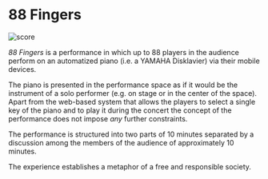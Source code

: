 # 88 Fingers

![score](https://cdn.rawgit.com/ircam-cosima/88-fingers/e8633797/visualization/assets/example.png)

*88 Fingers* is a performance in which up to 88 players in the audience perform on an automatized piano (i.e. a YAMAHA Disklavier) via their mobile devices.

The piano is presented in the performance space as if it would be the instrument of a solo performer (e.g. on stage or in the center of the space). 
Apart from the web-based system that allows the players to select a single key of the piano and to play it during the concert the concept of the performance does not impose *any* further constraints. 

The performance is structured into two parts of 10 minutes separated by a discussion among the members of the audience of approximately 10 minutes.

The experience establishes a metaphor of a free and responsible society.
